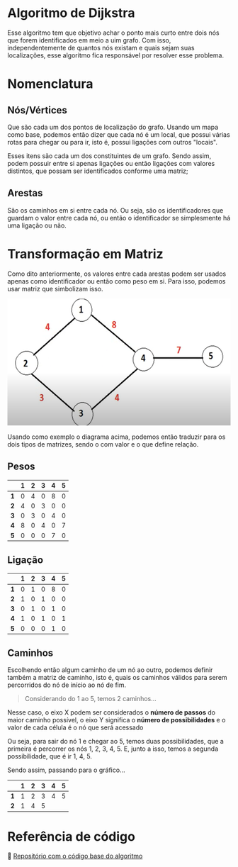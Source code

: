 # Algoritmo de Dijkstra

Esse algoritmo tem que objetivo achar o ponto mais curto entre dois nós que forem identificados em meio a uim grafo. Com isso, independentemente de quantos nós existam e quais sejam suas localizações, esse algoritmo fica responsável por resolver esse problema.

# Nomenclatura

## Nós/Vértices

Que são cada um dos pontos de localização do grafo. Usando um mapa como base, podemos então dizer que cada nó é um local, que possui várias rotas para chegar ou para ir, isto é, possui ligações com outros "locais".

Esses itens são cada um dos constituintes de um grafo. Sendo assim, podem possuir entre si apenas ligações ou então ligações com valores distintos, que possam ser identificados conforme uma matriz;

## Arestas

São os caminhos em si entre cada nó. Ou seja, são os identificadores que guardam o valor entre cada nó, ou então o identificador se simplesmente há uma ligação ou não.

# Transformação em Matriz

Como dito anteriormente, os valores entre cada arestas podem ser usados apenas como identificador ou então como peso em si. Para isso, podemos usar matriz que simbolizam isso.

![diagram]

Usando como exemplo o diagrama acima, podemos então traduzir para os dois tipos de matrizes, sendo o com valor e o que define relação.

## Pesos

|       | **1** | **2** | **3** | **4** | **5** |
|-------|-------|-------|-------|-------|-------|
| **1** |   0   |   4   |   0   |   8   |   0   |
| **2** |   4   |   0   |   3   |   0   |   0   |
| **3** |   0   |   3   |   0   |   4   |   0   |
| **4** |   8   |   0   |   4   |   0   |   7   |
| **5** |   0   |   0   |   0   |   7   |   0   |

## Ligação

|       | **1** | **2** | **3** | **4** | **5** |
|-------|-------|-------|-------|-------|-------|
| **1** |   0   |   1   |   0   |   8   |   0   |
| **2** |   1   |   0   |   1   |   0   |   0   |
| **3** |   0   |   1   |   0   |   1   |   0   |
| **4** |   1   |   0   |   1   |   0   |   1   |
| **5** |   0   |   0   |   0   |   1   |   0   |

## Caminhos

Escolhendo então algum caminho de um nó ao outro, podemos definir também a matriz de caminho, isto é, quais os caminhos válidos para serem percorridos do nó de início ao nó de fim.

> Considerando do 1 ao 5, temos 2 caminhos...

Nesse caso, o eixo X podem ser considerados o **número de passos** do maior caminho possível, o eixo Y significa o **número de possibilidades** e o valor de cada célula é o nó que será acessado

Ou seja, para sair do nó 1 e chegar ao 5, temos duas possibilidades, que a primeira é percorrer os nós 1, 2, 3, 4, 5. E, junto a isso, temos a segunda possibilidade, que é ir 1, 4, 5.

Sendo assim, passando para o gráfico...

|       | **1** | **2** | **3** | **4** | **5** |
|-------|-------|-------|-------|-------|-------|
| **1** |   1   |   2   |   3   |   4   |   5   |
| **2** |   1   |   4   |   5   |       |       |

# Referência de código

🔗 [Repositório com o código base do algoritmo][gu-repo]

[gu-repo]: https://github.com/gustapine/dijkstra-algorithm/
[diagram]: ./.github/diagram.png